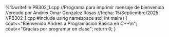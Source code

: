 %%writefile PB302_1.cpp
//Programa para imprimir mensaje de bienvenida
//creado por Andres Omar Gonzalez Rosas
//fecha: 15/Septiembre/2025
//PB302_1.cpp
#include <iostream>
using namespace std;
int main()
{
cout<<"Bienvenido Andres a Programacion Basica en C++\n";
  cout<<"Gracias por programar en clase";
  return 0;
}
